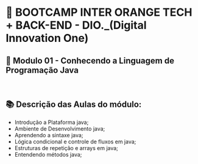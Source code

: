# 📌 **BOOTCAMP INTER ORANGE TECH + BACK-END - DIO._(Digital Innovation One)**
## 📝 **Modulo 01 - Conhecendo a Linguagem de Programação Java**

<br>

## 📚 Descrição das Aulas do módulo:
- Introdução a Plataforma java;
- Ambiente de Desenvolvimento java;
- Aprendendo a sintaxe java;
- Lógica condicional e controle de fluxos em java;
- Estruturas de repetição e arrays em java;
- Entendendo métodos java;
